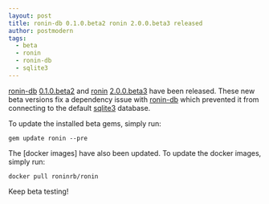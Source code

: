 ```yaml
---
layout: post
title: ronin-db 0.1.0.beta2 ronin 2.0.0.beta3 released
author: postmodern
tags:
  - beta
  - ronin
  - ronin-db
  - sqlite3
---
```


[ronin-db][ronin-db] [0.1.0.beta2][ronin-db-0.1.0.beta2] and
[ronin][ronin] [2.0.0.beta3][ronin-2.0.0.beta3] have been released. These new
beta versions fix a dependency issue with [ronin-db] which prevented it from
connecting to the default [sqlite3] database.

To update the installed beta gems, simply run:

```shell
gem update ronin --pre
```

The [docker images] have also been updated. To update the docker images,
simply run:

```shell
docker pull roninrb/ronin
```

Keep beta testing!

[ronin]: https://github.com/ronin-rb/ronin#readme
[ronin-db]: https://github.com/ronin-rb/ronin-db#readme

[ronin-2.0.0.beta3]: https://rubygems.org/gems/ronin/versions/2.0.0.beta3
[ronin-db-0.1.0.beta2]: https://rubygems.org/gems/ronin-db/versions/0.1.0.beta2

[sqlite3]: https://www.sqlite.org/index.html

